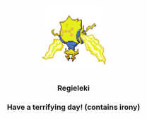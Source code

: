 <p align="center">
    <img src="https://raw.githubusercontent.com/PokeAPI/sprites/master/sprites/pokemon/894.png" width="150" height="150">
</p>
<h3 align="center"> <b>Regieleki</b></h3>
<h3 align="center">Have a terrifying day! (contains irony)</h3>
